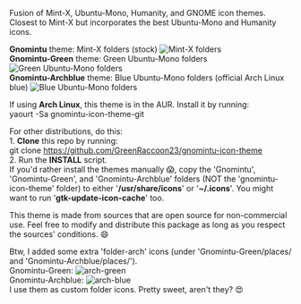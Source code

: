 Fusion of Mint-X, Ubuntu-Mono, Humanity, and GNOME icon themes. Closest to Mint-X but incorporates the best Ubuntu-Mono and Humanity icons.

**Gnomintu** theme: Mint-X folders (stock) ![Mint-X folders](https://github.com/GreenRaccoon23/gnomintu-icon-theme/blob/master/Gnomintu/places/64/folder-home.svg)  
**Gnomintu-Green** theme: Green Ubuntu-Mono folders ![Green Ubuntu-Mono folders](https://github.com/GreenRaccoon23/gnomintu-icon-theme/blob/master/Gnomintu-Green/places/64/folder-home.png)  
**Gnomintu-Archblue** theme: Blue Ubuntu-Mono folders (official Arch Linux blue) ![Blue Ubuntu-Mono folders](https://github.com/GreenRaccoon23/gnomintu-icon-theme/blob/master/Gnomintu-Archblue/places/64/folder-home.png)  

If using **Arch Linux**, this theme is in the AUR. Install it by running:  
yaourt -Sa gnomintu-icon-theme-git

For other distributions, do this:  
	1. **Clone** this repo by running:  
		git clone https://github.com/GreenRaccoon23/gnomintu-icon-theme  
	2. Run the **INSTALL** script.  
		If you'd rather install the themes manually :scream:, copy the 'Gnomintu', 'Gnomintu-Green', and 'Gnomintu-Archblue' folders (NOT the 'gnomintu-icon-theme' folder) to either '**/usr/share/icons**' or '**~/.icons**'. You might want to run '**gtk-update-icon-cache**' too.  

This theme is made from sources that are open source for non-commercial use. Feel free to modify and distribute this package as long as you respect the sources' conditions. :smile:

Btw, I added some extra 'folder-arch' icons (under 'Gnomintu-Green/places/ and 'Gnomintu-Archblue/places/').  
Gnomintu-Green: ![arch-green](https://github.com/GreenRaccoon23/gnomintu-icon-theme/blob/master/Gnomintu-Green/places/64/folder-arch.png)  
Gnomintu-Archblue: ![arch-blue](https://github.com/GreenRaccoon23/gnomintu-icon-theme/blob/master/Gnomintu-Archblue/places/64/folder-arch.png)  
I use them as custom folder icons. Pretty sweet, aren't they? :heart_eyes: